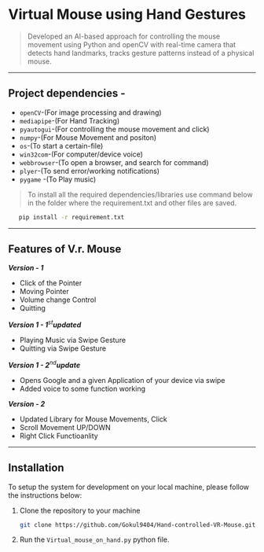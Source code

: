 # Virtual Mouse using Hand Gestures

> Developed an AI-based approach for controlling the mouse movement using Python and openCV with real-time camera that detects hand landmarks, tracks gesture patterns instead of a physical mouse.

---

## Project dependencies  -

* ```openCV```-(For image processing and drawing)
* ```mediapipe```-(For Hand Tracking)
* ```pyautogui```-(For controlling the mouse movement and click)
* ```numpy```-(For Mouse Movement and positon)
* ```os```-(To start a certain-file)
* ```win32com```-(For computer/device voice)
* ```webbrowser```-(To open a browser, and search for command)
* ```plyer```-(To send error/working notifications)
* ```pygame``` -(To Play music)

> To install all the required dependencies/libraries use command below in the folder where the requirement.txt and other files are saved.

```bash
   pip install -r requirement.txt
```

---

## Features of V.r. Mouse

***Version - 1***

* Click of the Pointer
* Moving Pointer
* Volume change Control
* Quitting

***Version 1 - 1***<sup>*st*</sup>***updated***

* Playing Music via Swipe Gesture
* Quitting via Swipe Gesture

***Version 1 - 2***<sup>*nd*</sup>***update***
* Opens Google and a given Application of your device via swipe
* Added voice to some function working

***Version - 2***
* Updated Library for Mouse Movements, Click
* Scroll Movement UP/DOWN
* Right Click Functioanlity

---

## Installation

To setup the system for development on your local machine, please follow the instructions below:

1. Clone the repository to your machine

   ```bash
   git clone https://github.com/Gokul9404/Hand-controlled-VR-Mouse.git
   ```

2. Run the ```Virtual_mouse_on_hand.py``` python file.
